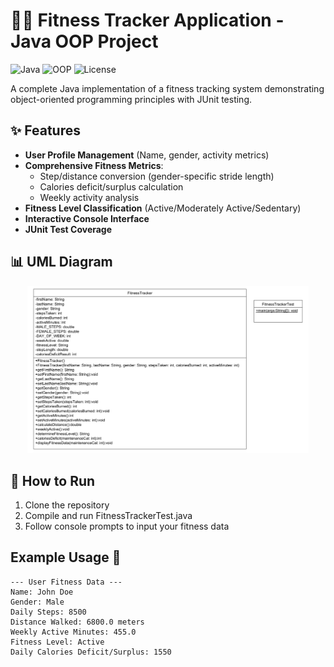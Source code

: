 # 🏋️‍♂️ Fitness Tracker Application - Java OOP Project

![Java](https://img.shields.io/badge/Java-21.0.4-blue?logo=java)
![OOP](https://img.shields.io/badge/OOP-Project-orange)
![License](https://img.shields.io/badge/License-MIT-green)

A complete Java implementation of a fitness tracking system demonstrating object-oriented programming principles with JUnit testing.

## ✨ Features

- **User Profile Management** (Name, gender, activity metrics)
- **Comprehensive Fitness Metrics**:
  - Step/distance conversion (gender-specific stride length)
  - Calories deficit/surplus calculation
  - Weekly activity analysis
- **Fitness Level Classification** (Active/Moderately Active/Sedentary)
- **Interactive Console Interface**
- **JUnit Test Coverage**

## 📊 UML Diagram
<p align="center">
  <img src="UML.png" width="450">
</p>

## 🚀 How to Run
1. Clone the repository
2. Compile and run FitnessTrackerTest.java
3. Follow console prompts to input your fitness data

## Example Usage 📝
```
--- User Fitness Data ---
Name: John Doe
Gender: Male
Daily Steps: 8500
Distance Walked: 6800.0 meters
Weekly Active Minutes: 455.0
Fitness Level: Active
Daily Calories Deficit/Surplus: 1550
```
